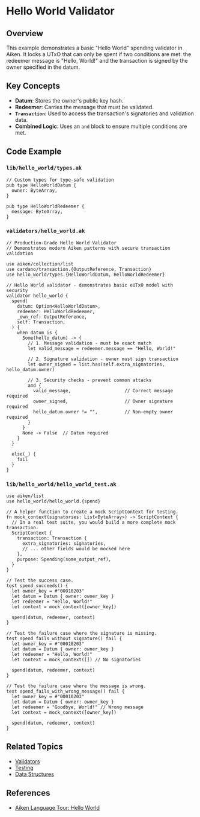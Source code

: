 # Hello World Validator

## Overview

This example demonstrates a basic "Hello World" spending validator in Aiken. It locks a UTxO that can only be spent if two conditions are met: the redeemer message is "Hello, World!" and the transaction is signed by the owner specified in the datum.

## Key Concepts

- **Datum**: Stores the owner's public key hash.
- **Redeemer**: Carries the message that must be validated.
- **`Transaction`**: Used to access the transaction's signatories and validation data.
- **Combined Logic**: Uses an `and` block to ensure multiple conditions are met.

## Code Example

### `lib/hello_world/types.ak`

```aiken
// Custom types for type-safe validation
pub type HelloWorldDatum {
  owner: ByteArray,
}

pub type HelloWorldRedeemer {
  message: ByteArray,
}
```

### `validators/hello_world.ak`

```aiken
// Production-Grade Hello World Validator
// Demonstrates modern Aiken patterns with secure transaction validation

use aiken/collection/list
use cardano/transaction.{OutputReference, Transaction}
use hello_world/types.{HelloWorldDatum, HelloWorldRedeemer}

// Hello World validator - demonstrates basic eUTxO model with security
validator hello_world {
  spend(
    datum: Option<HelloWorldDatum>,
    redeemer: HelloWorldRedeemer,
    _own_ref: OutputReference,
    self: Transaction,
  ) {
    when datum is {
      Some(hello_datum) -> {
        // 1. Message validation - must be exact match
        let valid_message = redeemer.message == "Hello, World!"
        
        // 2. Signature validation - owner must sign transaction
        let owner_signed = list.has(self.extra_signatories, hello_datum.owner)
        
        // 3. Security checks - prevent common attacks
        and {
          valid_message,                    // Correct message required
          owner_signed,                     // Owner signature required
          hello_datum.owner != "",          // Non-empty owner required
        }
      }
      None -> False  // Datum required
    }
  }

  else(_) {
    fail
  }
}
```

### `lib/hello_world/hello_world_test.ak`

```aiken
use aiken/list
use hello_world/hello_world.{spend}

// A helper function to create a mock ScriptContext for testing.
fn mock_context(signatories: List<ByteArray>) -> ScriptContext {
  // In a real test suite, you would build a more complete mock transaction.
  ScriptContext {
    transaction: Transaction {
      extra_signatories: signatories,
      // ... other fields would be mocked here
    },
    purpose: Spending(some_output_ref),
  }
}

// Test the success case.
test spend_succeeds() {
  let owner_key = #"00010203"
  let datum = Datum { owner: owner_key }
  let redeemer = "Hello, World!"
  let context = mock_context([owner_key])

  spend(datum, redeemer, context)
}

// Test the failure case where the signature is missing.
test spend_fails_without_signature() fail {
  let owner_key = #"00010203"
  let datum = Datum { owner: owner_key }
  let redeemer = "Hello, World!"
  let context = mock_context([]) // No signatories

  spend(datum, redeemer, context)
}

// Test the failure case where the message is wrong.
test spend_fails_with_wrong_message() fail {
  let owner_key = #"00010203"
  let datum = Datum { owner: owner_key }
  let redeemer = "Goodbye, World!" // Wrong message
  let context = mock_context([owner_key])

  spend(datum, redeemer, context)
}
```

## Related Topics

- [Validators](../language/validators.md)
- [Testing](../language/testing.md)
- [Data Structures](../language/data-structures.md)

## References

- [Aiken Language Tour: Hello World](https://aiken-lang.org/example--hello-world/basics)

